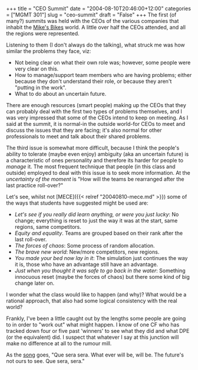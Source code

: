 +++
title = "CEO Summit"
date = "2004-08-10T20:46:00+12:00"
categories = ["MGMT 301"]
slug = "ceo-summit"
draft = "False"
+++
The first (of many?) summits was held with the CEOs of the various
companies that inhabit the [Mike's Bikes](https://www.smartsims.com)
world. A little over half the CEOs attended, and all the regions were
represented.

Listening to them (I don't always do the talking), what struck me was
how similar the problems they face, viz:

- Not being clear on what their own role was; however, some people
were very clear on this.
- How to manage/support team members who are having problems;
either because they don't understand their role, or because they
aren't "putting in the work".
- What to do about an uncertain future.

There are enough resources (smart people) making up the CEOs that they
can probably deal with the first two types of problems themselves,
and I was very impressed that some of the CEOs intend to keep on
meeting. As I said at the summit, it is normal-in the outside
world-for CEOs to meet and discuss the issues that they are facing;
it's also normal for other professionals to meet and talk about
their shared problems.

The third issue is somewhat more difficult, because I think the
people's ability to tolerate (maybe even enjoy) ambiguity (aka an
uncertain future) is a characteristic of ones personality and
therefore its harder for people to _manage_ it. The most frequent
technique that people (in this class and outside) employed to deal
with this issue is to seek more information. At the _uncertainty of
the moment_ is "How will the teams be rearranged after the last
practice roll-over?"

Let's see, whilst not [MECE]({{< relref "20040810-mece.md" >}})
some of the ways that students have suggested might be used are:

- _Let's see if you really did learn anything, or were you just
lucky_: No change; everything is reset to just the way it was at the
start, same regions, same competitors.
- _Equity and equality_. Teams are grouped based on their rank after
the last roll-over.
- _The forces of chaos_: Some process of random allocation.
- _The brave new world_: New/more competitors, new regions.
- _You made your bed now lay in it_: The simulation just
continues the way it is, those who have an advantage still have an
advantage.
- _Just when you thought it was safe to go back in the water_: Something 
innocuous reset (maybe the forces of chaos) but there some
kind of big change later on.

I wonder what the class would like to happen (and why)? What would be
a rational approach, that also had some logical consistency with the
real world?

Frankly, I've been a little caught out by the lengths some people are
going to in order to "work out" what might happen. I know of one CF who has tracked down four or five past
'winners' to see what they did and what DPE
(or the equivalent) did. I suspect that whatever I say at this
junction will make no difference at all to the rumour mill.

As the
[song](https://www.dorisday.net/The_Man_Who_Knew_Too_Much/Que_Sera_Sera/que_sera_sera.htm)
goes, "Que sera sera. What ever will be, will be. The future's not ours
to see. Que sera, sera."

